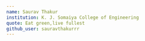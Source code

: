 ```yaml
---
name: Saurav Thakur
institution: K. J. Somaiya College of Engineering
quote: Eat green,live fullest
github_user: sauravthakurrr
---
```

